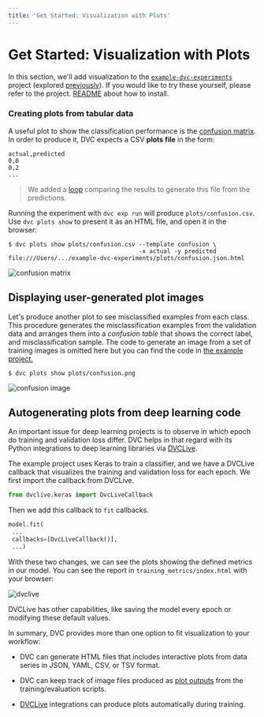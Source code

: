 ```yaml
---
title: 'Get Started: Visualization with Plots'
---
```


# Get Started: Visualization with Plots

In this section, we'll add visualization to the [`example-dvc-experiments`][ede]
project (explored [previously](/doc/start/experiments)). If you would like to
try these yourself, please refer to the project. [README] about how to install.

[ede]: https://github.com/iterative/example-dvc-experiments
[readme]:
  https://github.com/iterative/example-dvc-experiments/blob/main/README.md

### Creating plots from tabular data

A useful plot to show the classification performance is the [confusion matrix].
In order to produce it, DVC expects a CSV **plots file** in the form:

```csv
actual,predicted
0,0
0,2
...
```

> We added a [loop] comparing the results to generate this file from the
> predictions.

[loop]:
  https://github.com/iterative/example-dvc-experiments/blob/main/src/train.py#L123
[confusion matrix]: https://en.wikipedia.org/wiki/Confusion_matrix

Running the experiment with `dvc exp run` will produce `plots/confusion.csv`.
Use `dvc plots show` to present it as an HTML file, and open it in the browser:

```dvc
$ dvc plots show plots/confusion.csv --template confusion \
                                     -x actual -y predicted
file:///Users/.../example-dvc-experiments/plots/confusion.json.html
```

![confusion matrix](/img/start_visualization_confusion1.png)

## Displaying user-generated plot images

Let's produce another plot to see misclassified examples from each class. This
procedure generates the misclassification examples from the validation data and
arranges them into a _confusion table_ that shows the correct label, and
misclassification sample. The code to generate an image from a set of training
images is omitted here but you can find the code in [the example
project.][misclassified-example-code]

[misclassified-example-code]:
  https://github.com/iterative/example-dvc-experiments/blob/48b1e5078c957f71674c00f416290eaa3b20b559/src/util.py#L49

```dvc
$ dvc plots show plots/confusion.png
```

![confusion image](/img/start_visualization_confusion2.png)

## Autogenerating plots from deep learning code

An important issue for deep learning projects is to observe in which epoch do
training and validation loss differ. DVC helps in that regard with its Python
integrations to deep learning libraries via [DVCLive].

The example project uses Keras to train a classifier, and we have a DVCLive
callback that visualizes the training and validation loss for each epoch. We
first import the callback from DVCLive.

```python
from dvclive.keras import DvcLiveCallback
```

Then we add this callback to `fit` callbacks.

```python
model.fit(
 ...
 callbacks=[DvcLiveCallback()],
 ...)
```

With these two changes, we can see the plots showing the defined metrics in our
model. You can see the report in `training_metrics/index.html` with your
browser:

![dvclive](/img/start_visualization_dvclive.png)

DVCLive has other capabilities, like saving the model every epoch or modifying
these default values.

In summary, DVC provides more than one option to fit visualization to your
workflow:

- DVC can generate HTML files that includes interactive plots from data series
  in JSON, YAML, CSV, or TSV format.

- DVC can keep track of image files produced as [plot outputs] from the
  training/evaluation scripts.

- [DVCLive] integrations can produce plots automatically during training.

[plot outputs]:
  /doc/user-guide/project-structure/pipelines-files#metrics-and-plots-outputs
[dvclive]: https://dvc.org/doc/dvclive/dvclive-with-dvc
